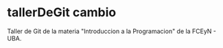 # tallerDeGit cambio

Taller de Git de la materia "Introduccion a la Programacion" de la FCEyN - UBA.
